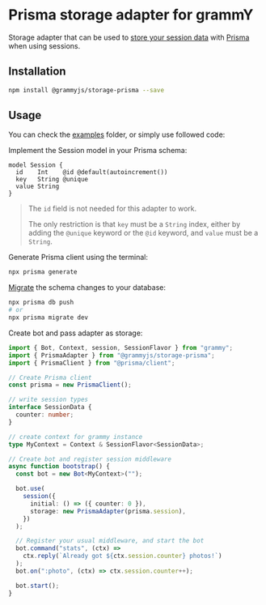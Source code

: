# Prisma storage adapter for grammY

Storage adapter that can be used to [store your session data](https://grammy.dev/plugins/session.html) with [Prisma](https://www.prisma.io/) when using sessions.

## Installation

```bash
npm install @grammyjs/storage-prisma --save
```

## Usage

You can check the [examples](https://github.com/grammyjs/storages/tree/main/packages/prisma/examples) folder, or simply use followed code:

Implement the Session model in your Prisma schema:

```prisma
model Session {
  id    Int    @id @default(autoincrement())
  key   String @unique
  value String
}
```
> The `id` field is not needed for this adapter to work.
>
> The only restriction is that `key` must be a `String` index, either by
> adding the `@unique` keyword or the `@id` keyword, and `value` must be a `String`.

Generate Prisma client using the terminal:

```bash
npx prisma generate
```

[Migrate](https://www.prisma.io/docs/concepts/components/prisma-migrate) the schema changes to your database:
```bash
npx prisma db push
# or
npx prisma migrate dev
```

Create bot and pass adapter as storage:

```ts
import { Bot, Context, session, SessionFlavor } from "grammy";
import { PrismaAdapter } from "@grammyjs/storage-prisma";
import { PrismaClient } from "@prisma/client";

// Create Prisma client
const prisma = new PrismaClient();

// write session types
interface SessionData {
  counter: number;
}

// create context for grammy instance
type MyContext = Context & SessionFlavor<SessionData>;

// Create bot and register session middleware
async function bootstrap() {
  const bot = new Bot<MyContext>("");

  bot.use(
    session({
      initial: () => ({ counter: 0 }),
      storage: new PrismaAdapter(prisma.session),
    })
  );

  // Register your usual middleware, and start the bot
  bot.command("stats", (ctx) =>
    ctx.reply(`Already got ${ctx.session.counter} photos!`)
  );
  bot.on(":photo", (ctx) => ctx.session.counter++);

  bot.start();
}
```